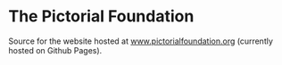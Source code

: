 # The Pictorial Foundation

Source for the website hosted at www.pictorialfoundation.org (currently hosted on Github Pages).
